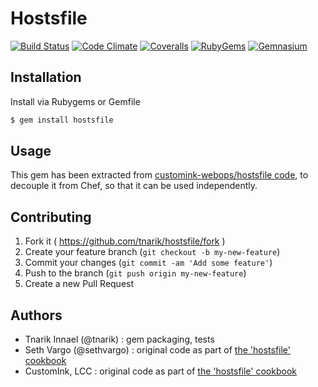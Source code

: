 # Hostsfile

[![Build Status](http://img.shields.io/travis/tnarik/hostsfile.svg)](https://travis-ci.org/tnarik/hostsfile)
[![Code Climate](http://img.shields.io/codeclimate/github/tnarik/hostsfile.svg)](https://codeclimate.com/github/tnarik/hostsfile)
[![Coveralls](http://img.shields.io/coveralls/tnarik/hostsfile.svg)](https://coveralls.io/r/tnarik/hostsfile)
[![RubyGems](http://img.shields.io/gem/v/hostsfile.svg)](http://rubygems.org/gems/hostsfile)
[![Gemnasium](http://img.shields.io/gemnasium/tnarik/hostsfile.svg)](https://gemnasium.com/tnarik/hostsfile)

## Installation

Install via Rubygems or Gemfile

```zsh
$ gem install hostsfile
```

## Usage

This gem has been extracted from [customink-webops/hostsfile code](https://github.com/customink-webops/hostsfile), to decouple it from Chef, so that it can be used independently.

## Contributing

1. Fork it ( https://github.com/tnarik/hostsfile/fork )
2. Create your feature branch (`git checkout -b my-new-feature`)
3. Commit your changes (`git commit -am 'Add some feature'`)
4. Push to the branch (`git push origin my-new-feature`)
5. Create a new Pull Request

## Authors

- Tnarik Innael (@tnarik) : gem packaging, tests
- Seth Vargo (@sethvargo) : original code as part of [the 'hostsfile' cookbook](https://github.com/customink-webops/hostsfile)
- CustomInk, LCC : original code as part of [the 'hostsfile' cookbook](https://github.com/customink-webops/hostsfile)